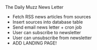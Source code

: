 The Daily Muzz News Letter

- Fetch RSS news articles from sources
- Insert sources into database table
- Send email news letter + cron job 
- User can subscribe to newsletter
- User can unsubscribe from newsletter
- ADD LANDING PAGE!